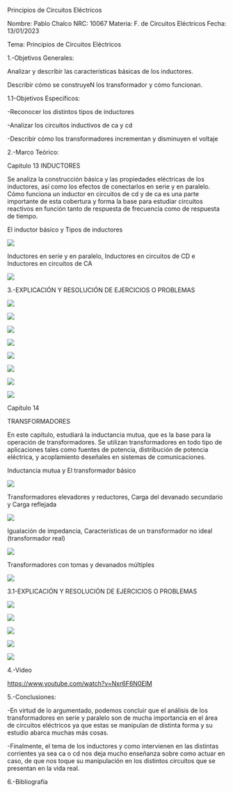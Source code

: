 Principios de Circuitos Eléctricos

Nombre: Pablo Chalco   NRC: 10067  Materia: F. de Circuitos Eléctricos   Fecha: 13/01/2023 

Tema: Principios de Circuitos Eléctricos

1.-Objetivos Generales: 

Analizar y describir las características básicas de los inductores.

Describir cómo se construyeN los transformador y cómo funcionan.

1.1-Objetivos Específicos:

-Reconocer los distintos tipos de inductores

-Analizar los circuitos inductivos de ca y cd

-Describir cómo los transformadores incrementan y disminuyen el voltaje

2.-Marco Teórico:

Capitulo 13 INDUCTORES

Se analiza la construcción básica y las propiedades eléctricas de los inductores, así como los efectos de conectarlos en serie
y en paralelo. Cómo funciona un inductor en circuitos de cd y de ca es una parte importante de esta cobertura y forma la base 
para estudiar circuitos reactivos en función tanto de respuesta de frecuencia como de respuesta de tiempo.

El inductor básico y Tipos de inductores

![](https://github.com/phchalco/Tarea7/blob/main/J1.png)

Inductores en serie y en paralelo, Inductores en circuitos de CD e Inductores en circuitos de CA

![](https://github.com/phchalco/Tarea7/blob/main/J2.png)

3.-EXPLICACIÓN Y RESOLUCIÓN DE EJERCICIOS O PROBLEMAS

![](https://github.com/phchalco/Tarea7/blob/main/A1.jpg)

![](https://github.com/phchalco/Tarea7/blob/main/A2.jpg)

![](https://github.com/phchalco/Tarea7/blob/main/A3.jpg)

![](https://github.com/phchalco/Tarea7/blob/main/A4.jpg)

![](https://github.com/phchalco/Tarea7/blob/main/A5.jpg)

![](https://github.com/phchalco/Tarea7/blob/main/A6.jpg)

![](https://github.com/phchalco/Tarea7/blob/main/A7.jpg)

![](https://github.com/phchalco/Tarea7/blob/main/A8.jpg)

Capítulo 14

TRANSFORMADORES

En este capítulo, estudiará la inductancia mutua, que es la base para la operación de transformadores. Se utilizan transformadores 
en todo tipo de aplicaciones tales como fuentes de potencia, distribución de potencia eléctrica, y acoplamiento deseñales en 
sistemas de comunicaciones.

Inductancia mutua y El transformador básico

![](https://github.com/phchalco/Tarea7/blob/main/H1.png)

Transformadores elevadores y reductores, Carga del devanado secundario y Carga reflejada

![](https://github.com/phchalco/Tarea7/blob/main/H2.png)

Igualación de impedancia, Características de un transformador no ideal (transformador real)

![](https://github.com/phchalco/Tarea7/blob/main/H3.png)

Transformadores con tomas y devanados múltiples

![](https://github.com/phchalco/Tarea7/blob/main/H4.png)

3.1-EXPLICACIÓN Y RESOLUCIÓN DE EJERCICIOS O PROBLEMAS

![](https://github.com/phchalco/Tarea7/blob/main/B1.jpg)

![](https://github.com/phchalco/Tarea7/blob/main/B2.jpg)

![](https://github.com/phchalco/Tarea7/blob/main/B3.jpg)

![](https://github.com/phchalco/Tarea7/blob/main/B4.jpg)

![](https://github.com/phchalco/Tarea7/blob/main/B5.jpg)

4.-Video

https://www.youtube.com/watch?v=Nxr6F6N0ElM

5.-Conclusiones:

-En virtud de lo argumentado, podemos concluir que el análisis de los transformadores en serie y paralelo son de mucha importancia en el área de circuitos eléctricos 
ya que estas se manipulan de distinta forma y su estudio abarca muchas más cosas.

-Finalmente, el tema de los inductores y como intervienen en las distintas corrientes ya sea ca o cd nos deja mucho enseñanza sobre como actuar en caso, de que nos toque su manipulación en los distintos circuitos que se presentan en la vida real.

6.-Bibliografía
